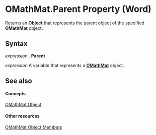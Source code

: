 
# OMathMat.Parent Property (Word)

Returns an  **Object** that represents the parent object of the specified **OMathMat** object.


## Syntax

 _expression_ . **Parent**

 _expression_ A variable that represents a **[OMathMat](40478b6e-18fe-b7b7-d0bc-def1349db56a.md)** object.


## See also


#### Concepts


[OMathMat Object](40478b6e-18fe-b7b7-d0bc-def1349db56a.md)
#### Other resources


[OMathMat Object Members](52380bf7-6cde-27d1-2e2c-039063a9d42d.md)
